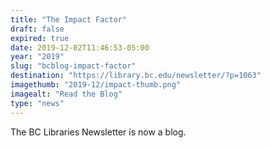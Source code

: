 ```yaml
---
title: "The Impact Factor"
draft: false
expired: true
date: 2019-12-02T11:46:53-05:00
year: "2019"
slug: "bcblog-impact-factor"
destination: "https://library.bc.edu/newsletter/?p=1063"
imagethumb: "2019-12/impact-thumb.png"
imagealt: "Read the Blog"
type: "news"
---
```


The BC Libraries Newsletter is now a blog.